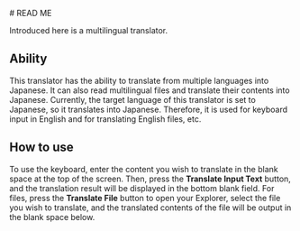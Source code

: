 
﻿# READ ME

Introduced here is a multilingual translator. 

## Ability

This translator has the ability to translate from multiple languages into Japanese. It can also read multilingual files and translate their contents into Japanese.
Currently, the target language of this translator is set to Japanese, so it translates into Japanese. Therefore, it is used for keyboard input in English and for translating English files, etc.

## How to use

To use the keyboard, enter the content you wish to translate in the blank space at the top of the screen. Then, press the **Translate Input Text** button, and the translation result will be displayed in the bottom blank field.
For files, press the **Translate File** button to open your Explorer, select the file you wish to translate, and the translated contents of the file will be output in the blank space below.
